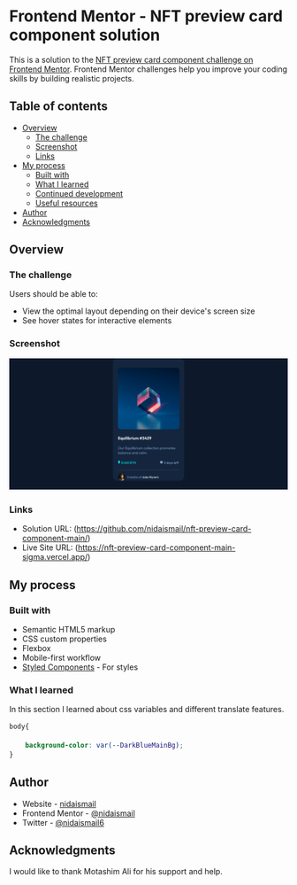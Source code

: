 # Frontend Mentor - NFT preview card component solution

This is a solution to the [NFT preview card component challenge on Frontend Mentor](https://www.frontendmentor.io/challenges/nft-preview-card-component-SbdUL_w0U). Frontend Mentor challenges help you improve your coding skills by building realistic projects. 

## Table of contents

- [Overview](#overview)
  - [The challenge](#the-challenge)
  - [Screenshot](#screenshot)
  - [Links](#links)
- [My process](#my-process)
  - [Built with](#built-with)
  - [What I learned](#what-i-learned)
  - [Continued development](#continued-development)
  - [Useful resources](#useful-resources)
- [Author](#author)
- [Acknowledgments](#acknowledgments)


## Overview

### The challenge

Users should be able to:

- View the optimal layout depending on their device's screen size
- See hover states for interactive elements

### Screenshot

![](./Screenshot.png)




### Links

- Solution URL: (https://github.com/nidaismail/nft-preview-card-component-main/)
- Live Site URL: (https://nft-preview-card-component-main-sigma.vercel.app/)

## My process

### Built with

- Semantic HTML5 markup
- CSS custom properties
- Flexbox
- Mobile-first workflow
- [Styled Components](https://styled-components.com/) - For styles

### What I learned
In this section I learned about css variables and different translate features.

```css
body{
    
    background-color: var(--DarkBlueMainBg);
}

```

## Author

- Website - [nidaismail](https://www.your-site.com)
- Frontend Mentor - [@nidaismail](https://www.frontendmentor.io/profile/nidaismail)
- Twitter - [@nidaismail6](https://www.twitter.com/nidaismail6)


## Acknowledgments

I would like to thank Motashim Ali for his support and help.
